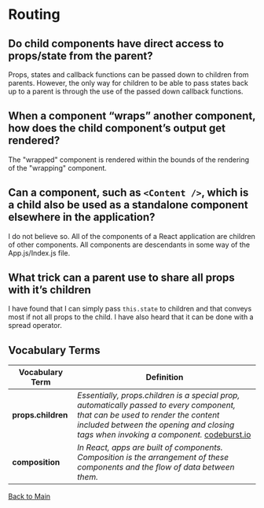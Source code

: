 # Routing

## Do child components have direct access to props/state from the parent?

Props, states and callback functions can be passed down to children from parents. However, the only way for children to be able to pass states back up to a parent is through the use of the passed down callback functions.


## When a component “wraps” another component, how does the child component’s output get rendered?

The "wrapped" component is rendered within the bounds of the rendering of the "wrapping" component.

## Can a component, such as `<Content />`, which is a child also be used as a standalone component elsewhere in the application?

I do not believe so. All of the components of a React application are children of other components. All components are descendants in some way of the App.js/Index.js file.

## What trick can a parent use to share all props with it’s children

 I have found that I can simply pass `this.state` to children and that conveys most if not all props to the child. I have also heard that it can be done with a spread operator.


## Vocabulary Terms

| **Vocabulary Term** | **Definition** |
| --- | --- |
| **props.children** | *Essentially, props.children is a special prop, automatically passed to every component, that can be used to render the content included between the opening and closing tags when invoking a component.* [codeburst.io](https://codeburst.io/a-complete-guide-to-props-children-in-react-c315fab74e7c) |
| **composition** | *In React, apps are built of components. Composition is the arrangement of these components and the flow of data between them.* |


[Back to Main](../README.md)